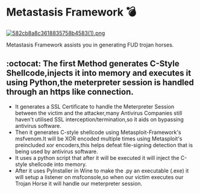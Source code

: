 # Metastasis Framework :bomb:

[![582cb8a8c3618835758b4583(1).png](https://s13.postimg.org/on7zk69fb/582cb8a8c3618835758b4583_1.png)](https://postimg.org/image/6kewsydkj/)

Metastasis Framework assists you in generating FUD trojan horses.

## :octocat: The first Method generates C-Style Shellcode,injects it into memory and executes it using Python,the meterpreter session is handled through an https like connection.

 - It generates a SSL Certificate to handle the Meterpreter Session between the victim and the attacker,many Antivirus Companies still haven't utilised SSL interception/termination,so it aids on bypassing antivirus software.
 - Then it generates C-style shellcode using Metasploit-Framework's msfvenom.It will be XOR encoded multiple times using Metasploit's preincluded xor encoders,this helps defeat file-signing detection that is being used by antivirus software.
 - It uses a python script that after it will be executed it will inject the C-style shellcode into memory.
 - After it uses PyInstaller in Wine to make the .py an executable (.exe) it will setup a listener on msfconsole,so when our victim executes our Trojan Horse it will handle our meterpreter session.
